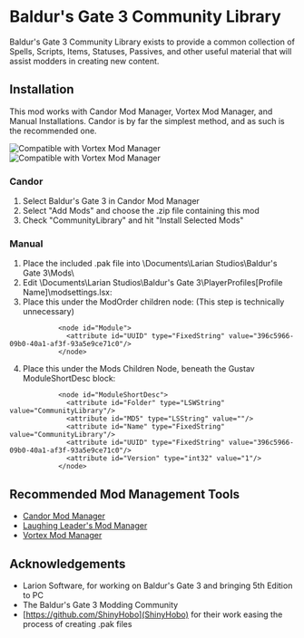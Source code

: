 # Baldur's Gate 3 Community Library
Baldur's Gate 3 Community Library exists to provide a common collection of Spells, Scripts, Items, Statuses, Passives, and other useful material that will assist modders in creating new content.


## Installation
This mod works with Candor Mod Manager, Vortex Mod Manager, and Manual Installations. Candor is by far the simplest method, and as such is the recommended one.

![Compatible with Vortex Mod Manager](https://i.imgur.com/loTUWPA.png) ![Compatible with Vortex Mod Manager](https://i.imgur.com/UXk5kuH.png)
### Candor
1. Select Baldur's Gate 3 in Candor Mod Manager
2. Select "Add Mods" and choose the .zip file containing this mod
3. Check "CommunityLibrary" and hit "Install Selected Mods"

### Manual
1. Place the included .pak file into \Documents\Larian Studios\Baldur's Gate 3\Mods\
2. Edit \Documents\Larian Studios\Baldur's Gate 3\PlayerProfiles\[Profile Name]\modsettings.lsx:
3. Place this under the ModOrder children node: (This step is technically unnecessary)
```
            <node id="Module">
              <attribute id="UUID" type="FixedString" value="396c5966-09b0-40a1-af3f-93a5e9ce71c0"/>
            </node>
```
4. Place this under the Mods Children Node, beneath the Gustav ModuleShortDesc block:
```
            <node id="ModuleShortDesc">
              <attribute id="Folder" type="LSWString" value="CommunityLibrary"/>
              <attribute id="MD5" type="LSString" value=""/>
              <attribute id="Name" type="FixedString" value="CommunityLibrary"/>
              <attribute id="UUID" type="FixedString" value="396c5966-09b0-40a1-af3f-93a5e9ce71c0"/>
              <attribute id="Version" type="int32" value="1"/>
            </node>
```

## Recommended Mod Management Tools
- [Candor Mod Manager](https://www.nexusmods.com/baldursgate3/mods/22)
- [Laughing Leader's Mod Manager](https://github.com/LaughingLeader/BG3ModManager)
- [Vortex Mod Manager](https://www.nexusmods.com/about/vortex/)

## Acknowledgements
- Larion Software, for working on Baldur's Gate 3 and bringing 5th Edition to PC
- The Baldur's Gate 3 Modding Community
- [https://github.com/ShinyHobo](ShinyHobo) for their work easing the process of creating .pak files
